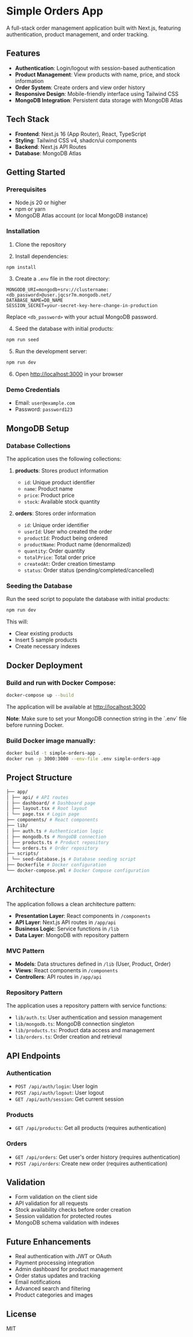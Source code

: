 # Simple Orders App

A full-stack order management application built with Next.js, featuring authentication, product management, and order tracking.

## Features

- **Authentication**: Login/logout with session-based authentication
- **Product Management**: View products with name, price, and stock information
- **Order System**: Create orders and view order history
- **Responsive Design**: Mobile-friendly interface using Tailwind CSS
- **MongoDB Integration**: Persistent data storage with MongoDB Atlas

## Tech Stack

- **Frontend**: Next.js 16 (App Router), React, TypeScript
- **Styling**: Tailwind CSS v4, shadcn/ui components
- **Backend**: Next.js API Routes
- **Database**: MongoDB Atlas

## Getting Started

### Prerequisites

- Node.js 20 or higher
- npm or yarn
- MongoDB Atlas account (or local MongoDB instance)

### Installation

1. Clone the repository

2. Install dependencies:

```bash
npm install
```

3. Create a `.env` file in the root directory:

```env
MONGODB_URI=mongodb+srv://clustername:<db_password>@user.jqcsr7m.mongodb.net/
DATABASE_NAME=DB_NAME
SESSION_SECRET=your-secret-key-here-change-in-production
```

Replace `<db_password>` with your actual MongoDB password.

4. Seed the database with initial products:

```bash
npm run seed
```

5. Run the development server:

```bash
npm run dev
```

6. Open [http://localhost:3000](http://localhost:3000) in your browser

### Demo Credentials

- Email: `user@example.com`
- Password: `password123`

## MongoDB Setup

### Database Collections

The application uses the following collections:

1. **products**: Stores product information

   - `id`: Unique product identifier
   - `name`: Product name
   - `price`: Product price
   - `stock`: Available stock quantity

2. **orders**: Stores order information
   - `id`: Unique order identifier
   - `userId`: User who created the order
   - `productId`: Product being ordered
   - `productName`: Product name (denormalized)
   - `quantity`: Order quantity
   - `totalPrice`: Total order price
   - `createdAt`: Order creation timestamp
   - `status`: Order status (pending/completed/cancelled)

### Seeding the Database

Run the seed script to populate the database with initial products:

```bash
npm run dev
```

This will:

- Clear existing products
- Insert 5 sample products
- Create necessary indexes

## Docker Deployment

### Build and run with Docker Compose:

```bash
docker-compose up --build
```

The application will be available at [http://localhost:3000](http://localhost:3000)

**Note**: Make sure to set your MongoDB connection string in the \`.env\` file before running Docker.

### Build Docker image manually:

```bash
docker build -t simple-orders-app .
docker run -p 3000:3000 --env-file .env simple-orders-app
```

## Project Structure

```bash
├── app/
│ ├── api/ # API routes
│ ├── dashboard/ # Dashboard page
│ ├── layout.tsx # Root layout
│ └── page.tsx # Login page
├── components/ # React components
├── lib/
│ ├── auth.ts # Authentication logic
│ ├── mongodb.ts # MongoDB connection
│ ├── products.ts # Product repository
│ └── orders.ts # Order repository
├── scripts/
│ └── seed-database.js # Database seeding script
├── Dockerfile # Docker configuration
└── docker-compose.yml # Docker Compose configuration
```

## Architecture

The application follows a clean architecture pattern:

- **Presentation Layer**: React components in `/components`
- **API Layer**: Next.js API routes in `/app/api`
- **Business Logic**: Service functions in `/lib`
- **Data Layer**: MongoDB with repository pattern

### MVC Pattern

- **Models**: Data structures defined in `/lib` (User, Product, Order)
- **Views**: React components in `/components`
- **Controllers**: API routes in `/app/api`

### Repository Pattern

The application uses a repository pattern with service functions:

- `lib/auth.ts`: User authentication and session management
- `lib/mongodb.ts`: MongoDB connection singleton
- `lib/products.ts`: Product data access and management
- `lib/orders.ts`: Order creation and retrieval

## API Endpoints

### Authentication

- `POST /api/auth/login`: User login
- `POST /api/auth/logout`: User logout
- `GET /api/auth/session`: Get current session

### Products

- `GET /api/products`: Get all products (requires authentication)

### Orders

- `GET /api/orders`: Get user's order history (requires authentication)
- `POST /api/orders`: Create new order (requires authentication)

## Validation

- Form validation on the client side
- API validation for all requests
- Stock availability checks before order creation
- Session validation for protected routes
- MongoDB schema validation with indexes

## Future Enhancements

- Real authentication with JWT or OAuth
- Payment processing integration
- Admin dashboard for product management
- Order status updates and tracking
- Email notifications
- Advanced search and filtering
- Product categories and images

## License

MIT
